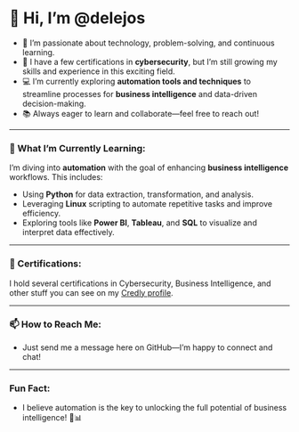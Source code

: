 # 👋 Hi, I’m @delejos

- 🌟 I’m passionate about technology, problem-solving, and continuous learning.
- 🔑 I have a few certifications in **cybersecurity**, but I’m still growing my skills and experience in this exciting field.
- 💻 I’m currently exploring **automation tools and techniques** to streamline processes for **business intelligence** and data-driven decision-making.
- 📚 Always eager to learn and collaborate—feel free to reach out!

---

### 🌱 What I’m Currently Learning:
I’m diving into **automation** with the goal of enhancing **business intelligence** workflows. This includes:
- Using **Python** for data extraction, transformation, and analysis.
- Leveraging **Linux** scripting to automate repetitive tasks and improve efficiency.
- Exploring tools like **Power BI**, **Tableau**, and **SQL** to visualize and interpret data effectively.

---

### 🏅 Certifications:
I hold several certifications in Cybersecurity, Business Intelligence, and other stuff you can see on my [Credly profile](https://www.credly.com/users/carlos-miranda.37a76a3a).

---

### 📫 How to Reach Me:
- Just send me a message here on GitHub—I’m happy to connect and chat!

---

### Fun Fact:
- I believe automation is the key to unlocking the full potential of business intelligence! 🤖📊
<!---
delejos/delejos is a ✨ special ✨ repository because its `README.md` (this file) appears on your GitHub profile.
You can click the Preview link to take a look at your changes.
--->
